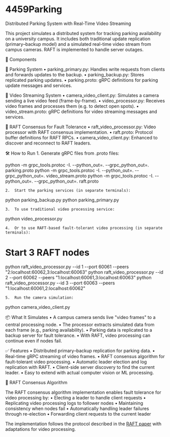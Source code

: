 # 4459Parking

Distributed Parking System with Real-Time Video Streaming

This project simulates a distributed system for tracking parking availability on a university campus. It includes both traditional update replication (primary–backup model) and a simulated real-time video stream from campus cameras. RAFT is implemented to handle server outages. 

🧱 Components

🚗 Parking System
	•	parking_primary.py: Handles write requests from clients and forwards updates to the backup.
	•	parking_backup.py: Stores replicated parking updates.
	•	parking.proto: gRPC definitions for parking update messages and services.

🎥 Video Streaming System
	•	camera_video_client.py: Simulates a camera sending a live video feed (frame-by-frame).
	•	video_processor.py: Receives video frames and processes them (e.g. to detect open spots).
	•	video_stream.proto: gRPC definitions for video streaming messages and services.

🔄 RAFT Consensus for Fault Tolerance
	•	raft_video_processor.py: Video processor with RAFT consensus implementation.
	•	raft.proto: Protocol buffer definitions for RAFT RPCs.
	•	camera_video_client.py: Enhanced to discover and reconnect to RAFT leaders.

🛠 How to Run
	1.	Generate gRPC files from .proto files:

python -m grpc_tools.protoc -I. --python_out=. --grpc_python_out=. parking.proto
python -m grpc_tools.protoc -I. --python_out=. --grpc_python_out=. video_stream.proto
python -m grpc_tools.protoc -I. --python_out=. --grpc_python_out=. raft.proto

	2.	Start the parking services (in separate terminals):

python parking_backup.py
python parking_primary.py

	3.	To use traditional video processing service:

python video_processor.py

	4.	Or to use RAFT-based fault-tolerant video processing (in separate terminals):

# Start 3 RAFT nodes
python raft_video_processor.py --id 1 --port 60061 --peers "2:localhost:60062,3:localhost:60063"
python raft_video_processor.py --id 2 --port 60062 --peers "1:localhost:60061,3:localhost:60063"
python raft_video_processor.py --id 3 --port 60063 --peers "1:localhost:60061,2:localhost:60062"

	5.	Run the camera simulation:

python camera_video_client.py

📦 What It Simulates
	•	A campus camera sends live "video frames" to a central processing node.
	•	The processor extracts simulated data from each frame (e.g., parking availability).
	•	Parking data is replicated to a backup server for fault tolerance.
	•	With RAFT, video processing can continue even if nodes fail.

✅ Features
	•	Distributed primary–backup replication for parking data.
	•	Real-time gRPC streaming of video frames.
	•	RAFT consensus algorithm for fault-tolerant video processing.
	•	Automatic leader election and log replication with RAFT.
	•	Client-side server discovery to find the current leader.
	•	Easy to extend with actual computer vision or ML processing.

🧠 RAFT Consensus Algorithm
	
The RAFT consensus algorithm implementation enables fault tolerance for video processing by:
	•	Electing a leader to handle client requests
	•	Replicating video processing logs to follower nodes
	•	Maintaining consistency when nodes fail
	•	Automatically handling leader failures through re-election
	•	Forwarding client requests to the current leader

The implementation follows the protocol described in the [RAFT paper](https://raft.github.io/raft.pdf) with adaptations for video processing.
